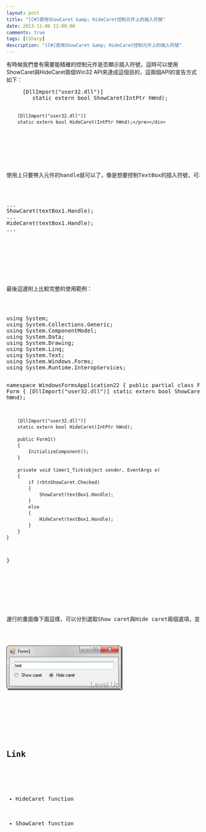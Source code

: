 ```yaml
---
layout: post
title: "[C#]使用ShowCaret &amp; HideCaret控制元件上的插入符號"
date: 2013-11-06 12:00:00
comments: true
tags: [CSharp]
description: "[C#]使用ShowCaret &amp; HideCaret控制元件上的插入符號"
---
```

<p>有時候我們會有需要能精確的控制元件是否顯示插入符號，這時可以使用ShowCaret與HideCaret兩個Win32 API來達成這個目的，這兩個API的宣告方式如下：</p>  <div style="padding-bottom: 0px; margin: 0px; padding-left: 0px; padding-right: 0px; display: inline; float: none; padding-top: 0px" id="scid:812469c5-0cb0-4c63-8c15-c81123a09de7:13ec442e-30c4-4569-a7fd-3936a18eab64" class="wlWriterSmartContent"><pre name="code" class="c#">		[DllImport("user32.dll")]
		static extern bool ShowCaret(IntPtr hWnd);

		[DllImport("user32.dll")]
		static extern bool HideCaret(IntPtr hWnd);</pre></div>

<p> </p>

<p>使用上只要帶入元件的handle就可以了，像是想要控制TextBox的插入符號，可以像下面這樣撰寫：</p>

<div style="padding-bottom: 0px; margin: 0px; padding-left: 0px; padding-right: 0px; display: inline; float: none; padding-top: 0px" id="scid:812469c5-0cb0-4c63-8c15-c81123a09de7:29493a42-b4c7-40b2-98c4-4a0e2408d0f5" class="wlWriterSmartContent"><pre name="code" class="c#">...
ShowCaret(textBox1.Handle);
...
HideCaret(textBox1.Handle);
...</pre></div>

<p> </p>

<p>最後這邊附上比較完整的使用範例：</p>

<div style="padding-bottom: 0px; margin: 0px; padding-left: 0px; padding-right: 0px; display: inline; float: none; padding-top: 0px" id="scid:812469c5-0cb0-4c63-8c15-c81123a09de7:83f1e1f6-5cab-4d13-b442-6a6504153227" class="wlWriterSmartContent"><pre name="code" class="c#">using System;
using System.Collections.Generic;
using System.ComponentModel;
using System.Data;
using System.Drawing;
using System.Linq;
using System.Text;
using System.Windows.Forms;
using System.Runtime.InteropServices;

namespace WindowsFormsApplication22
{
	public partial class Form1 : Form
	{
		[DllImport("user32.dll")]
		static extern bool ShowCaret(IntPtr hWnd);

		[DllImport("user32.dll")]
		static extern bool HideCaret(IntPtr hWnd);

		public Form1()
		{
			InitializeComponent();
		}

		private void timer1_Tick(object sender, EventArgs e)
		{
			if (rbtnShowCaret.Checked)
			{
				ShowCaret(textBox1.Handle);
			}
			else
			{
				HideCaret(textBox1.Handle);
			}
		}
	}
}</pre></div>

<p> </p>

<p>運行的畫面像下面這樣，可以分別選取Show caret與Hide caret兩個選項，並在上方的TextBox點選，讓TextBox取得焦點，仔細觀察插入符號在這兩種狀況下的運行狀況，應該可以發現在選取Hide caret時插入符號一下就會消失，而在選取Show caret時就跟一般的使用無異。</p>

<p><img style="border-bottom: 0px; border-left: 0px; border-top: 0px; border-right: 0px" border="0" alt="image" src="\images\posts\0492cdeb-069f-4f5b-a9cc-3fad64e5bba8\image_thumb.png" width="304" height="117" /> </p>

<p> </p>

<h2>Link</h2>

<ul>
  <li>HideCaret function</li>

  <li>ShowCaret function</li>
</ul>